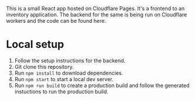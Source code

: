 This is a small React app hosted on Cloudflare Pages. It's a frontend to an inventory application. The backend for the same is being run on Cloudflare workers and the code can be found here. 

# Local setup

1. Follow the setup instructions for the backend. 
2. Git clone this repository.
3. Run `npm install` to download dependencies.
4. Run `npm start` to start a local dev server.
5. Run `npm run build` to create a production build and follow the generated instuctions to run the production build.
